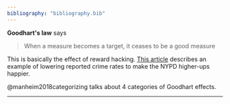```yaml
---
bibliography: "bibliography.bib"
---
```


**Goodhart's law** says

> When a measure becomes a target, it ceases to be a good measure

This is basically the effect of reward hacking. [This article](https://whyisthisinteresting.substack.com/p/why-is-this-interesting-the-goodharts) describes an example of lowering reported crime rates to make the NYPD higher-ups happier.

@manheim2018categorizing talks about 4 categories of Goodhart effects.

---